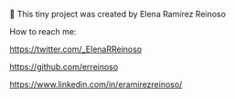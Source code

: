 👋 This tiny project was created by Elena Ramírez Reinoso

How to reach me:

https://twitter.com/_ElenaRReinoso

https://github.com/erreinoso

https://www.linkedin.com/in/eramirezreinoso/
